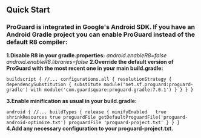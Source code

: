 ## Quick Start
### ProGuard is integrated in Google's Android SDK. If you have an Android Gradle project you can enable ProGuard instead of the default R8 compiler:

**1.Disable R8 in your gradle.properties:**
  *android.enableR8=false*
  *android.enableR8.libraries=false*
**2.Override the default version of ProGuard with the most recent one in your main build.gradle:**

`buildscript {
    //...
    configurations.all {
        resolutionStrategy {
            dependencySubstitution {
                substitute module('net.sf.proguard:proguard-gradle') with module('com.guardsquare:proguard-gradle:7.0.1')
            }
        }
    }
}
`

**3.Enable minification as usual in your build.gradle:**

`android {
    //...
    buildTypes {
        release {
            minifyEnabled   true
            shrinkResources true
            proguardFile getDefaultProguardFile('proguard-android-optimize.txt')
            proguardFile 'proguard-project.txt'
        }
    }
}
`
**4.Add any necessary configuration to your proguard-project.txt.**

